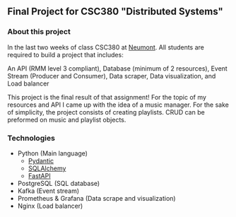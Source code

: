 ## Final Project for CSC380 "Distributed Systems"

### About this project

In the last two weeks of class CSC380 at <a href="https://neumont.edu/">Neumont</a>. All students are required to build a project that includes:

An API (RMM level 3 compliant), Database (minimum of 2 resources), Event Stream (Producer and Consumer), Data scraper, Data visualization, and Load balancer

This project is the final result of that assignment! For the topic of my resources and API I came up with the idea of a music manager. For the sake of simplicity, the project consists of creating playlists. CRUD can be preformed on music and playlist objects.

### Technologies
- Python (Main language)
    - <a href="https://docs.pydantic.dev/">Pydantic</a>
    - <a href="https://www.sqlalchemy.org/">SQLAlchemy</a>
    - <a href="https://fastapi.tiangolo.com/">FastAPI</a>
- PostgreSQL (SQL database)
- Kafka (Event stream)
- Prometheus & Grafana (Data scrape and visualization)
- Nginx (Load balancer)
